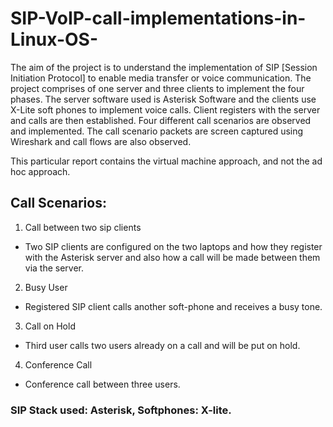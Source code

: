 # SIP-VoIP-call-implementations-in-Linux-OS-

The aim of the project is to understand the implementation of SIP [Session Initiation Protocol] to enable media transfer or voice communication. The project comprises of one server and three clients to implement the four phases. The server software used is Asterisk Software and the clients use X-Lite soft phones to implement voice calls. Client registers with the server and calls are then established. Four different call scenarios are observed and implemented. The call scenario packets are screen captured using Wireshark and call flows are also observed.

This particular report contains the virtual machine approach, and not the ad hoc approach.

## Call Scenarios:

1. Call between two sip clients

-  Two SIP clients are configured on the two laptops and how they register with the Asterisk server and also how a call will be made between them via the server.

2. Busy User

- Registered SIP client calls another soft-phone and receives a busy tone. 

3. Call on Hold

- Third user calls two users already on a call and will be put on hold.

4. Conference Call

- Conference call between three users.

### SIP Stack used: Asterisk, Softphones: X-lite.
